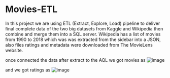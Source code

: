 # Movies-ETL

In this project we are using ETL (Extract, Explore, Load) pipeline to deliver final complete data of the two big datasets from Kaggle and Wikipedia then combine and merge them into a SQL server. Wikipedia has a list of movies from 1990 to 2018 which was was extracted from the sidebar into a JSON, also files ratings and metadata were downloaded from The MovieLens website. 

once connected the data after extract to the AQL we got movies as 
![image](https://user-images.githubusercontent.com/49285767/201453378-67692a63-91bd-4c3e-a899-b597c0ab85b9.png)


and we got ratings as 
![image](https://user-images.githubusercontent.com/49285767/201453344-634d85cb-4f35-4006-83f6-53fc2c4994a8.png)
